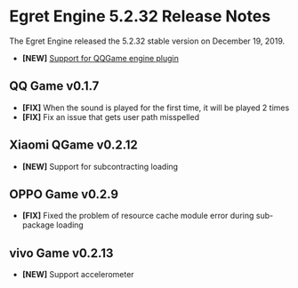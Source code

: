 # Egret Engine 5.2.32 Release Notes
The Egret Engine released the 5.2.32 stable version on December 19, 2019.

- **[NEW]** [Support for QQGame engine plugin](https://github.com/egret-labs/egret-docs/tree/master/Engine2D/minigameqq/usePlugin)

## QQ Game v0.1.7
- **[FIX]**  When the sound is played for the first time, it will be played 2 times
- **[FIX]**  Fix an issue that gets user path misspelled

## Xiaomi QGame v0.2.12
- **[NEW]**  Support for subcontracting loading

## OPPO Game v0.2.9
- **[FIX]**  Fixed the problem of resource cache module error during sub-package loading

## vivo Game v0.2.13
- **[NEW]**  Support accelerometer
